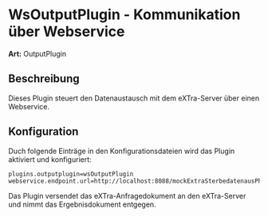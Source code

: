 # WsOutputPlugin - Kommunikation über Webservice #
**Art:** OutputPlugin
## Beschreibung ##

Dieses Plugin steuert den Datenaustausch mit dem eXTra-Server über einen Webservice.

## Konfiguration ##
Duch folgende Einträge in den Konfigurationsdateien wird das Plugin aktiviert und konfiguriert:
```
plugins.outputplugin=wsOutputPlugin
webservice.endpoint.url=http://localhost:8088/mockExtraSterbedatenausPhase2
```
Das Plugin versendet das eXTra-Anfragedokument an den eXTra-Server und nimmt das Ergebnisdokument entgegen.